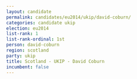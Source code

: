 ```yaml
---
layout: candidate
permalink: candidates/eu2014/ukip/david-coburn/
categories: candidate ukip
election: eu2014
list-rank: 1
list-rank-ordinal: 1st
person: david-coburn
region: scotland
party: ukip
title: Scotland - UKIP - David Coburn
incumbent: false
---
```


